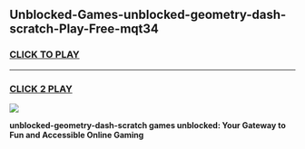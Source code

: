 
## Unblocked-Games-unblocked-geometry-dash-scratch-Play-Free-mqt34
<h3>
<a href="https://premium76.site?title=unblocked-geometry-dash-scratch&ref=21A">CLICK TO PLAY</a></h3>
<hr>

<h3>
<a href="https://premium76.site?title=unblocked-geometry-dash-scratch&ref=21A">CLICK 2 PLAY</a>
  
</h3>

<a href="https://premium76.site?title=unblocked-geometry-dash-scratch&ref=21A"><img src="https://clearcache.store/games.png"></a>


**unblocked-geometry-dash-scratch games unblocked: Your Gateway to Fun and Accessible Online Gaming**
